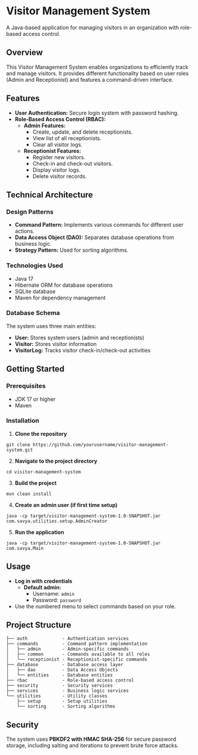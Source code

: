 # Visitor Management System

A Java-based application for managing visitors in an organization with role-based access control.

## Overview

This Visitor Management System enables organizations to efficiently track and manage visitors. It provides different functionality based on user roles (Admin and Receptionist) and features a command-driven interface.

## Features

- **User Authentication:** Secure login system with password hashing.
- **Role-Based Access Control (RBAC):**
  - **Admin Features:**
    - Create, update, and delete receptionists.
    - View list of all receptionists.
    - Clear all visitor logs.
  - **Receptionist Features:**
    - Register new visitors.
    - Check-in and check-out visitors.
    - Display visitor logs.
    - Delete visitor records.

## Technical Architecture

### Design Patterns

- **Command Pattern:** Implements various commands for different user actions.
- **Data Access Object (DAO):** Separates database operations from business logic.
- **Strategy Pattern:** Used for sorting algorithms.

### Technologies Used

- Java 17
- Hibernate ORM for database operations
- SQLite database
- Maven for dependency management

### Database Schema

The system uses three main entities:

- **User:** Stores system users (admin and receptionists)
- **Visitor:** Stores visitor information
- **VisitorLog:** Tracks visitor check-in/check-out activities

## Getting Started

### Prerequisites

- JDK 17 or higher
- Maven

### Installation

1. **Clone the repository**
```
git clone https://github.com/yourusername/visitor-management-system.git
```
2. **Navigate to the project directory**
```
cd visitor-management-system
```
3. **Build the project**
```
mvn clean install
```
4. **Create an admin user (if first time setup)**
```
java -cp target/visitor-management-system-1.0-SNAPSHOT.jar com.savya.utilities.setup.AdminCreator
```
5. **Run the application**
```
java -cp target/visitor-management-system-1.0-SNAPSHOT.jar com.savya.Main
```
## Usage

- **Log in with credentials**
  - **Default admin:** 
    - Username: `admin`
    - Password: `password`
- Use the numbered menu to select commands based on your role.

## Project Structure

```com.savya
├── auth             - Authentication services
├── commands         - Command pattern implementation
│   ├── admin        - Admin-specific commands
│   ├── common       - Commands available to all roles
│   └── receptionist - Receptionist-specific commands
├── database         - Database access layer
│   ├── dao          - Data Access Objects
│   └── entities     - Database entities
├── rbac             - Role-based access control
├── security         - Security services
├── services         - Business logic services
└── utilities        - Utility classes
    ├── setup        - Setup utilities
    └── sorting      - Sorting algorithms
```

## Security

The system uses **PBKDF2 with HMAC SHA-256** for secure password storage, including salting and iterations to prevent brute force attacks.
